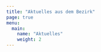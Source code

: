 ```yaml
---
title: "Aktuelles aus dem Bezirk"
page: true
menu:
  main:
    name: "Aktuelles"
    weight: 2
---
```

